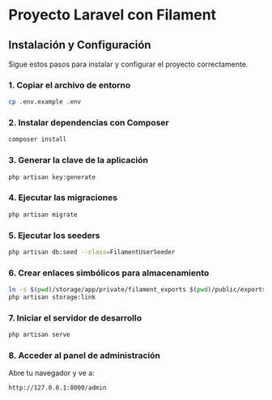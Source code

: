 # Proyecto Laravel con Filament

## Instalación y Configuración

Sigue estos pasos para instalar y configurar el proyecto correctamente.

### 1. Copiar el archivo de entorno
```bash
cp .env.example .env
```

### 2. Instalar dependencias con Composer
```bash
composer install
```

### 3. Generar la clave de la aplicación
```bash
php artisan key:generate
```

### 4. Ejecutar las migraciones
```bash
php artisan migrate
```

### 5. Ejecutar los seeders
```bash
php artisan db:seed --class=FilamentUserSeeder
```

### 6. Crear enlaces simbólicos para almacenamiento
```bash
ln -s $(pwd)/storage/app/private/filament_exports $(pwd)/public/exports
php artisan storage:link
```

### 7. Iniciar el servidor de desarrollo
```bash
php artisan serve
```

### 8. Acceder al panel de administración
Abre tu navegador y ve a:
```
http://127.0.0.1:8000/admin
```
